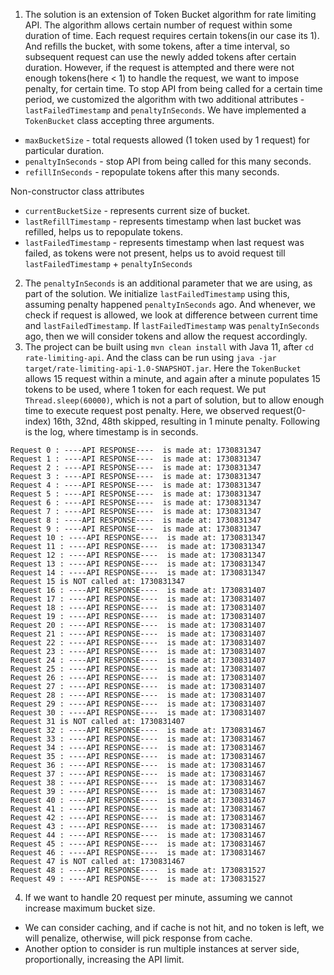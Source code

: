 1) The solution is an extension of Token Bucket algorithm for rate limiting API. The algorithm allows certain 
number of request within some duration of time. Each request requires certain tokens(in our case its 1).  And refills the bucket, 
with some tokens, after a time interval, so subsequent request can use the newly added tokens after certain duration.
However, if the request is attempted and there were not enough tokens(here < 1) to handle the request, we want
to impose penalty, for certain time. To stop API from being called for a certain time 
period, we customized the algorithm with two additional attributes - `lastFailedTimestamp` and `penaltyInSeconds`.
We have implemented a `TokenBucket` class accepting three arguments. 
- `maxBucketSize` - total requests allowed (1 token used by 1 request) for particular duration.
- `penaltyInSeconds` - stop API from being called for this many seconds.
- `refillInSeconds` - repopulate tokens after this many seconds.

Non-constructor class attributes
- `currentBucketSize` - represents current size of bucket.
- `lastRefillTimestamp` - represents timestamp when last bucket was refilled, helps us to repopulate tokens.
- `lastFailedTimestamp` - represents timestamp when last request was failed, as tokens were not present, helps us to avoid request till
`lastFailedTimestamp` + `penaltyInSeconds`
2) The `penaltyInSeconds` is an additional parameter that we are using, as part of the solution.
We initialize `lastFailedTimestamp` using this, assuming penalty happened `penaltyInSeconds` ago. And whenever, we check if 
request is allowed, we look at difference between current time and `lastFailedTimestamp`. 
If `lastFailedTimestamp` was  `penaltyInSeconds` ago, then we will consider tokens and allow the request accordingly.
3) The project can be built using `mvn clean install` with Java 11, after `cd rate-limiting-api`. And the class can be run using
`java -jar target/rate-limiting-api-1.0-SNAPSHOT.jar`. Here the `TokenBucket` allows 15 request within a minute, and again after a minute populates 15 tokens to be used, where 1
token for each request. We put `Thread.sleep(60000)`, which is not a part of solution, but to allow enough time to execute request post penalty. Here, we observed
request(0-index) 16th, 32nd, 48th skipped, resulting in 1 minute penalty. Following is the log, where timestamp is in seconds.
```
Request 0 : ----API RESPONSE----  is made at: 1730831347
Request 1 : ----API RESPONSE----  is made at: 1730831347
Request 2 : ----API RESPONSE----  is made at: 1730831347
Request 3 : ----API RESPONSE----  is made at: 1730831347
Request 4 : ----API RESPONSE----  is made at: 1730831347
Request 5 : ----API RESPONSE----  is made at: 1730831347
Request 6 : ----API RESPONSE----  is made at: 1730831347
Request 7 : ----API RESPONSE----  is made at: 1730831347
Request 8 : ----API RESPONSE----  is made at: 1730831347
Request 9 : ----API RESPONSE----  is made at: 1730831347
Request 10 : ----API RESPONSE----  is made at: 1730831347
Request 11 : ----API RESPONSE----  is made at: 1730831347
Request 12 : ----API RESPONSE----  is made at: 1730831347
Request 13 : ----API RESPONSE----  is made at: 1730831347
Request 14 : ----API RESPONSE----  is made at: 1730831347
Request 15 is NOT called at: 1730831347
Request 16 : ----API RESPONSE----  is made at: 1730831407
Request 17 : ----API RESPONSE----  is made at: 1730831407
Request 18 : ----API RESPONSE----  is made at: 1730831407
Request 19 : ----API RESPONSE----  is made at: 1730831407
Request 20 : ----API RESPONSE----  is made at: 1730831407
Request 21 : ----API RESPONSE----  is made at: 1730831407
Request 22 : ----API RESPONSE----  is made at: 1730831407
Request 23 : ----API RESPONSE----  is made at: 1730831407
Request 24 : ----API RESPONSE----  is made at: 1730831407
Request 25 : ----API RESPONSE----  is made at: 1730831407
Request 26 : ----API RESPONSE----  is made at: 1730831407
Request 27 : ----API RESPONSE----  is made at: 1730831407
Request 28 : ----API RESPONSE----  is made at: 1730831407
Request 29 : ----API RESPONSE----  is made at: 1730831407
Request 30 : ----API RESPONSE----  is made at: 1730831407
Request 31 is NOT called at: 1730831407
Request 32 : ----API RESPONSE----  is made at: 1730831467
Request 33 : ----API RESPONSE----  is made at: 1730831467
Request 34 : ----API RESPONSE----  is made at: 1730831467
Request 35 : ----API RESPONSE----  is made at: 1730831467
Request 36 : ----API RESPONSE----  is made at: 1730831467
Request 37 : ----API RESPONSE----  is made at: 1730831467
Request 38 : ----API RESPONSE----  is made at: 1730831467
Request 39 : ----API RESPONSE----  is made at: 1730831467
Request 40 : ----API RESPONSE----  is made at: 1730831467
Request 41 : ----API RESPONSE----  is made at: 1730831467
Request 42 : ----API RESPONSE----  is made at: 1730831467
Request 43 : ----API RESPONSE----  is made at: 1730831467
Request 44 : ----API RESPONSE----  is made at: 1730831467
Request 45 : ----API RESPONSE----  is made at: 1730831467
Request 46 : ----API RESPONSE----  is made at: 1730831467
Request 47 is NOT called at: 1730831467
Request 48 : ----API RESPONSE----  is made at: 1730831527
Request 49 : ----API RESPONSE----  is made at: 1730831527

```
4) If we want to handle 20 request per minute, assuming we cannot increase maximum bucket size. 
- We can consider caching, and if cache is not hit, and no token is left, we will penalize, otherwise, 
will pick response from cache. 
- Another option to consider is run multiple instances at server side, proportionally, increasing the
API limit.